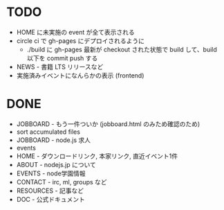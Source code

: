 # TODO
- HOME に未実施の event が全て表示される
- circle ci で gh-pages にデプロイされるように
  - ./build に gh-pages 最新が checkout された状態で build して、build 以下を commit push する
- NEWS - 書籍 LTS リリースなど
- 実施済みイベントになんらかの表示 (frontend)

# DONE
- JOBBOARD - もう一件ついか (jobboard.html のみため確認のため)
- sort accumulated files
- JOBBOARD - node.js 求人
- events
- HOME - ダウンロードリンク, 本家リンク, 直近イベント1件
- ABOUT - nodejs.jp について
- EVENTS - node学園情報
- CONTACT - irc, ml, groups など
- RESOURCES - 記事など
- DOC - 公式ドキュメント
